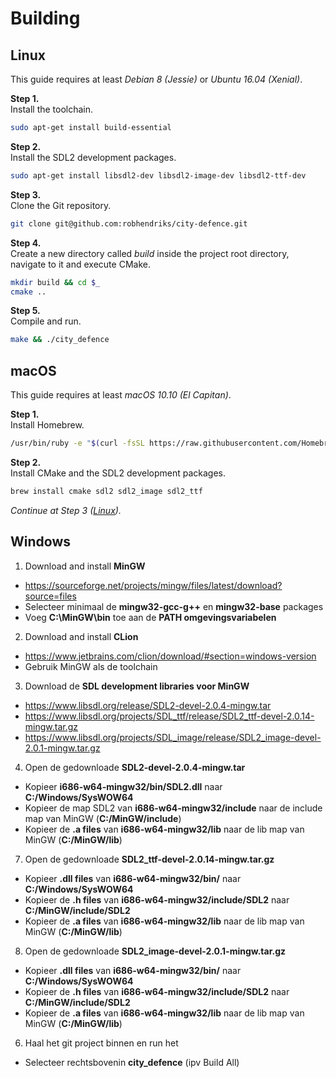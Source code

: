 # Building

## Linux

This guide requires at least *Debian 8 (Jessie)* or *Ubuntu 16.04 (Xenial)*.

**Step 1.**  
Install the toolchain.

```sh
sudo apt-get install build-essential
```

**Step 2.**  
Install the SDL2 development packages.

```sh
sudo apt-get install libsdl2-dev libsdl2-image-dev libsdl2-ttf-dev
```

**Step 3.**  
Clone the Git repository.

```sh
git clone git@github.com:robhendriks/city-defence.git
```

**Step 4.**  
Create a new directory called *build* inside the project root directory, navigate to it and execute CMake.

```sh
mkdir build && cd $_
cmake ..
```

**Step 5.**  
Compile and run.

```sh
make && ./city_defence
```

## macOS

This guide requires at least *macOS 10.10 (El Capitan)*.

**Step 1.**  
Install Homebrew.

```sh
/usr/bin/ruby -e "$(curl -fsSL https://raw.githubusercontent.com/Homebrew/install/master/install)"
```

**Step 2.**  
Install CMake and the SDL2 development packages.

```sh
brew install cmake sdl2 sdl2_image sdl2_ttf
```

*Continue at Step 3 ([Linux](#linux)).*


## Windows

1. Download and install **MinGW**
  * https://sourceforge.net/projects/mingw/files/latest/download?source=files
  * Selecteer minimaal de **mingw32-gcc-g++** en **mingw32-base** packages
  * Voeg **C:\MinGW\bin** toe aan de **PATH omgevingsvariabelen**
2. Download and install **CLion**
  * https://www.jetbrains.com/clion/download/#section=windows-version
  * Gebruik MinGW als de toolchain
3. Download de **SDL development libraries voor MinGW**
  * https://www.libsdl.org/release/SDL2-devel-2.0.4-mingw.tar
  * https://www.libsdl.org/projects/SDL_ttf/release/SDL2_ttf-devel-2.0.14-mingw.tar.gz
  * https://www.libsdl.org/projects/SDL_image/release/SDL2_image-devel-2.0.1-mingw.tar.gz
4. Open de gedownloade **SDL2-devel-2.0.4-mingw.tar**
  * Kopieer **i686-w64-mingw32/bin/SDL2.dll** naar **C:/Windows/SysWOW64**
  * Kopieer de map SDL2 van **i686-w64-mingw32/include** naar de include map van MinGW (**C:/MinGW/include**)
  * Kopieer de **.a files** van **i686-w64-mingw32/lib** naar de lib map van MinGW (**C:/MinGW/lib**)
7. Open de gedownloade **SDL2_ttf-devel-2.0.14-mingw.tar.gz**
  * Kopieer **.dll files** van **i686-w64-mingw32/bin/** naar **C:/Windows/SysWOW64**
  * Kopieer de **.h files** van **i686-w64-mingw32/include/SDL2** naar **C:/MinGW/include/SDL2**
  * Kopieer de **.a files** van **i686-w64-mingw32/lib** naar de lib map van MinGW (**C:/MinGW/lib**)
8. Open de gedownloade **SDL2_image-devel-2.0.1-mingw.tar.gz**
  * Kopieer **.dll files** van **i686-w64-mingw32/bin/** naar **C:/Windows/SysWOW64**
  * Kopieer de **.h files** van **i686-w64-mingw32/include/SDL2** naar **C:/MinGW/include/SDL2**
  * Kopieer de **.a files** van **i686-w64-mingw32/lib** naar de lib map van MinGW (**C:/MinGW/lib**)
6. Haal het git project binnen en run het
  * Selecteer rechtsbovenin **city_defence** (ipv Build All) 
